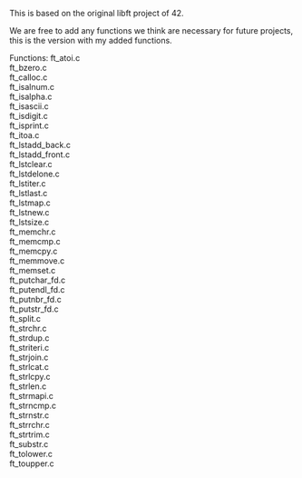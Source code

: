 This is based on the original libft project of 42.  
  
We are free to add any functions we think are necessary for future projects, this is the version with my added functions.  

Functions:
ft_atoi.c  
ft_bzero.c  
ft_calloc.c  
ft_isalnum.c  
ft_isalpha.c  
ft_isascii.c  
ft_isdigit.c  
ft_isprint.c  
ft_itoa.c  
ft_lstadd_back.c  
ft_lstadd_front.c  
ft_lstclear.c  
ft_lstdelone.c  
ft_lstiter.c  
ft_lstlast.c  
ft_lstmap.c  
ft_lstnew.c  
ft_lstsize.c  
ft_memchr.c  
ft_memcmp.c  
ft_memcpy.c  
ft_memmove.c  
ft_memset.c  
ft_putchar_fd.c  
ft_putendl_fd.c  
ft_putnbr_fd.c  
ft_putstr_fd.c  
ft_split.c  
ft_strchr.c  
ft_strdup.c  
ft_striteri.c  
ft_strjoin.c  
ft_strlcat.c  
ft_strlcpy.c  
ft_strlen.c  
ft_strmapi.c  
ft_strncmp.c  
ft_strnstr.c  
ft_strrchr.c  
ft_strtrim.c  
ft_substr.c  
ft_tolower.c  
ft_toupper.c  
